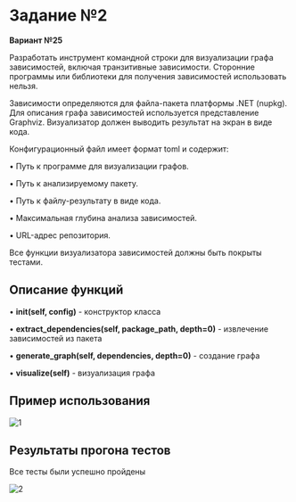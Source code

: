 <h1>Задание №2</h1>

**Вариант №25**

Разработать инструмент командной строки для визуализации графа зависимостей, включая транзитивные зависимости. Сторонние программы или библиотеки для получения зависимостей использовать нельзя.

Зависимости определяются для файла-пакета платформы .NET (nupkg). Для описания графа зависимостей используется представление Graphviz. Визуализатор должен выводить результат на экран в виде кода.

Конфигурационный файл имеет формат toml и содержит:

• Путь к программе для визуализации графов.

• Путь к анализируемому пакету.

• Путь к файлу-результату в виде кода.

• Максимальная глубина анализа зависимостей.

• URL-адрес репозитория.

Все функции визуализатора зависимостей должны быть покрыты тестами.

<h2>Описание функций</h2>

• **__init__(self, config)** - конструктор класса

• **extract_dependencies(self, package_path, depth=0)** - извлечение зависимостей из пакета

• **generate_graph(self, dependencies, depth=0)** - создание графа

• **visualize(self)** - визуализация графа

<h2>Пример использования</h2>

![1](https://github.com/user-attachments/assets/ce46bc88-55ef-4c67-af3a-e127c1758806)

<h2>Результаты прогона тестов</h2>

Все тесты были успешно пройдены

![2](https://github.com/user-attachments/assets/d857b0c8-2108-4a92-8b49-d7b392cc34a0)
